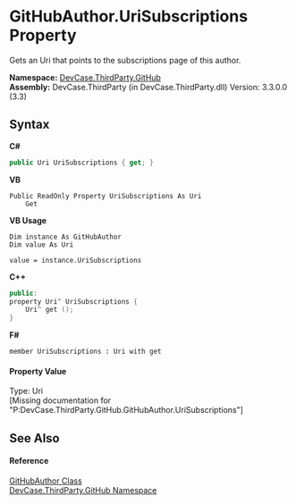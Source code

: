 # GitHubAuthor.UriSubscriptions Property 
 

Gets an Uri that points to the subscriptions page of this author.

**Namespace:**&nbsp;<a href="N_DevCase_ThirdParty_GitHub">DevCase.ThirdParty.GitHub</a><br />**Assembly:**&nbsp;DevCase.ThirdParty (in DevCase.ThirdParty.dll) Version: 3.3.0.0 (3.3)

## Syntax

**C#**<br />
``` C#
public Uri UriSubscriptions { get; }
```

**VB**<br />
``` VB
Public ReadOnly Property UriSubscriptions As Uri
	Get
```

**VB Usage**<br />
``` VB Usage
Dim instance As GitHubAuthor
Dim value As Uri

value = instance.UriSubscriptions

```

**C++**<br />
``` C++
public:
property Uri^ UriSubscriptions {
	Uri^ get ();
}
```

**F#**<br />
``` F#
member UriSubscriptions : Uri with get

```


#### Property Value
Type: Uri<br />\[Missing <value> documentation for "P:DevCase.ThirdParty.GitHub.GitHubAuthor.UriSubscriptions"\]

## See Also


#### Reference
<a href="T_DevCase_ThirdParty_GitHub_GitHubAuthor">GitHubAuthor Class</a><br /><a href="N_DevCase_ThirdParty_GitHub">DevCase.ThirdParty.GitHub Namespace</a><br />